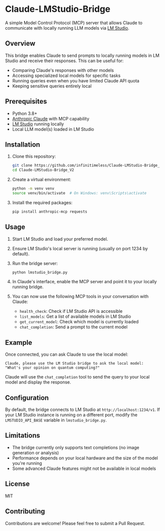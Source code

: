 # Claude-LMStudio-Bridge

A simple Model Control Protocol (MCP) server that allows Claude to communicate with locally running LLM models via [LM Studio](https://lmstudio.ai/).

## Overview

This bridge enables Claude to send prompts to locally running models in LM Studio and receive their responses. This can be useful for:

- Comparing Claude's responses with other models
- Accessing specialized local models for specific tasks
- Running queries even when you have limited Claude API quota
- Keeping sensitive queries entirely local

## Prerequisites

- Python 3.8+
- [Anthropic Claude](https://www.anthropic.com/claude) with MCP capability
- [LM Studio](https://lmstudio.ai/) running locally
- Local LLM model(s) loaded in LM Studio

## Installation

1. Clone this repository:
   ```bash
   git clone https://github.com/infinitimeless/Claude-LMStudio-Bridge_V2.git
   cd Claude-LMStudio-Bridge_V2
   ```

2. Create a virtual environment:
   ```bash
   python -m venv venv
   source venv/bin/activate  # On Windows: venv\Scripts\activate
   ```

3. Install the required packages:
   ```bash
   pip install anthropic-mcp requests
   ```

## Usage

1. Start LM Studio and load your preferred model.

2. Ensure LM Studio's local server is running (usually on port 1234 by default).

3. Run the bridge server:
   ```bash
   python lmstudio_bridge.py
   ```

4. In Claude's interface, enable the MCP server and point it to your locally running bridge.

5. You can now use the following MCP tools in your conversation with Claude:
   - `health_check`: Check if LM Studio API is accessible
   - `list_models`: Get a list of available models in LM Studio
   - `get_current_model`: Check which model is currently loaded
   - `chat_completion`: Send a prompt to the current model

## Example

Once connected, you can ask Claude to use the local model:

```
Claude, please use the LM Studio bridge to ask the local model: "What's your opinion on quantum computing?"
```

Claude will use the `chat_completion` tool to send the query to your local model and display the response.

## Configuration

By default, the bridge connects to LM Studio at `http://localhost:1234/v1`. If your LM Studio instance is running on a different port, modify the `LMSTUDIO_API_BASE` variable in `lmstudio_bridge.py`.

## Limitations

- The bridge currently only supports text completions (no image generation or analysis)
- Performance depends on your local hardware and the size of the model you're running
- Some advanced Claude features might not be available in local models

## License

MIT

## Contributing

Contributions are welcome! Please feel free to submit a Pull Request.